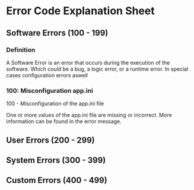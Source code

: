 # Error Code Explanation Sheet

## Software Errors (100 - 199)

### Definition

A Software Error is an error that occurs during the execution of the software. Which could be a bug, a logic error, or a runtime error. In special cases configuration errors aswell

### 100: Misconfiguration app.ini

100 - Misconfiguration of the app.ini file

One or more values of the app.ini file are missing or incorrect. More information can be found in the error message.

## User Errors (200 - 299)

## System Errors (300 - 399)

## Custom Errors (400 - 499)

